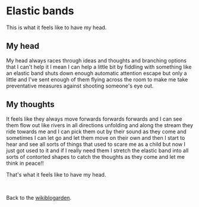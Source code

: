 # Elastic bands

This is what it feels like to have my head.

## My head

My head always races through ideas and thoughts and branching options that I can't help it I mean I can help a little bit by fiddling with something like an elastic band shuts down enough automatic attention escape but only a little and I've sent enough of them flying across the room to make me take preventative measures against shooting someone's eye out.

## My thoughts

It feels like they always move forwards forwards forwards and I can see them flow out like rivers in all directions unfolding and along the stream they ride towards me and I can pick them out by their sound as they come and sometimes I can let go and let them move on their own and then I start to hear and see all sorts of things that used to scare me as a child but now I just got used to it and if I really need them I stretch the elastic band into all sorts of contorted shapes to catch the thoughts as they come and let me think in peace!!

That's what it feels like to have my head. 

<br>

Back to the [wikiblogarden](/wikiblogarden).
